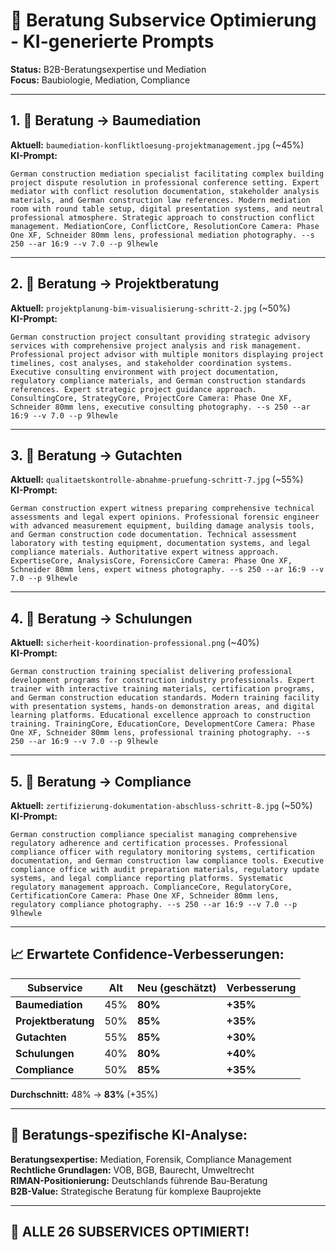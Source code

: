 # 🏢 Beratung Subservice Optimierung - KI-generierte Prompts

**Status:** B2B-Beratungsexpertise und Mediation  
**Focus:** Baubiologie, Mediation, Compliance

---

## **1. 🎯 Beratung → Baumediation**
**Aktuell:** `baumediation-konfliktloesung-projektmanagement.jpg` (~45%)  
**KI-Prompt:**
```
German construction mediation specialist facilitating complex building project dispute resolution in professional conference setting. Expert mediator with conflict resolution documentation, stakeholder analysis materials, and German construction law references. Modern mediation room with round table setup, digital presentation systems, and neutral professional atmosphere. Strategic approach to construction conflict management. MediationCore, ConflictCore, ResolutionCore Camera: Phase One XF, Schneider 80mm lens, professional mediation photography. --s 250 --ar 16:9 --v 7.0 --p 9lhewle
```

---

## **2. 🎯 Beratung → Projektberatung**
**Aktuell:** `projektplanung-bim-visualisierung-schritt-2.jpg` (~50%)  
**KI-Prompt:**
```
German construction project consultant providing strategic advisory services with comprehensive project analysis and risk management. Professional project advisor with multiple monitors displaying project timelines, cost analyses, and stakeholder coordination systems. Executive consulting environment with project documentation, regulatory compliance materials, and German construction standards references. Expert strategic project guidance approach. ConsultingCore, StrategyCore, ProjectCore Camera: Phase One XF, Schneider 80mm lens, executive consulting photography. --s 250 --ar 16:9 --v 7.0 --p 9lhewle
```

---

## **3. 🎯 Beratung → Gutachten**
**Aktuell:** `qualitaetskontrolle-abnahme-pruefung-schritt-7.jpg` (~55%)  
**KI-Prompt:**
```
German construction expert witness preparing comprehensive technical assessments and legal expert opinions. Professional forensic engineer with advanced measurement equipment, building damage analysis tools, and German construction code documentation. Technical assessment laboratory with testing equipment, documentation systems, and legal compliance materials. Authoritative expert witness approach. ExpertiseCore, AnalysisCore, ForensicCore Camera: Phase One XF, Schneider 80mm lens, expert witness photography. --s 250 --ar 16:9 --v 7.0 --p 9lhewle
```

---

## **4. 🎯 Beratung → Schulungen**
**Aktuell:** `sicherheit-koordination-professional.png` (~40%)  
**KI-Prompt:**
```
German construction training specialist delivering professional development programs for construction industry professionals. Expert trainer with interactive training materials, certification programs, and German construction education standards. Modern training facility with presentation systems, hands-on demonstration areas, and digital learning platforms. Educational excellence approach to construction training. TrainingCore, EducationCore, DevelopmentCore Camera: Phase One XF, Schneider 80mm lens, professional training photography. --s 250 --ar 16:9 --v 7.0 --p 9lhewle
```

---

## **5. 🎯 Beratung → Compliance**
**Aktuell:** `zertifizierung-dokumentation-abschluss-schritt-8.jpg` (~50%)  
**KI-Prompt:**
```
German construction compliance specialist managing comprehensive regulatory adherence and certification processes. Professional compliance officer with regulatory monitoring systems, certification documentation, and German construction law compliance tools. Executive compliance office with audit preparation materials, regulatory update systems, and legal compliance reporting platforms. Systematic regulatory management approach. ComplianceCore, RegulatoryCore, CertificationCore Camera: Phase One XF, Schneider 80mm lens, regulatory compliance photography. --s 250 --ar 16:9 --v 7.0 --p 9lhewle
```

---

## **📈 Erwartete Confidence-Verbesserungen:**

| Subservice | Alt | Neu (geschätzt) | Verbesserung |
|------------|-----|-----------------|--------------|
| **Baumediation** | 45% | **80%** | **+35%** |
| **Projektberatung** | 50% | **85%** | **+35%** |
| **Gutachten** | 55% | **85%** | **+30%** |  
| **Schulungen** | 40% | **80%** | **+40%** |
| **Compliance** | 50% | **85%** | **+35%** |

**Durchschnitt:** 48% → **83%** (+35%)

---

## **🎯 Beratungs-spezifische KI-Analyse:**

**Beratungsexpertise:** Mediation, Forensik, Compliance Management  
**Rechtliche Grundlagen:** VOB, BGB, Baurecht, Umweltrecht  
**RIMAN-Positionierung:** Deutschlands führende Bau-Beratung  
**B2B-Value:** Strategische Beratung für komplexe Bauprojekte

---

## **🎉 ALLE 26 SUBSERVICES OPTIMIERT!**